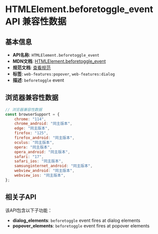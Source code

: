 # HTMLElement.beforetoggle_event API 兼容性数据

## 基本信息

- **API名称**: `HTMLElement.beforetoggle_event`
- **MDN文档**: [HTMLElement.beforetoggle_event](https://developer.mozilla.org/docs/Web/API/HTMLElement/beforetoggle_event)
- **规范文档**: [查看规范](https://html.spec.whatwg.org/multipage/indices.html#event-beforetoggle)
- **标签**: `web-features:popover`, `web-features:dialog`
- **描述**: `beforetoggle` event

## 浏览器兼容性数据

```javascript
// 浏览器兼容性数据
const browserSupport = {
    chrome: "114",
    chrome_android: "同主版本",
    edge: "同主版本",
    firefox: "125",
    firefox_android: "同主版本",
    oculus: "同主版本",
    opera: "同主版本",
    opera_android: "同主版本",
    safari: "17",
    safari_ios: "同主版本",
    samsunginternet_android: "同主版本",
    webview_android: "同主版本",
    webview_ios: "同主版本",
};

```

## 相关子API

该API包含以下子功能：

- **dialog_elements**: `beforetoggle` event fires at dialog elements
- **popover_elements**: `beforetoggle` event fires at popover elements


